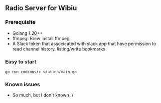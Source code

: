 ## Radio Server for Wibiu

### Prerequisite

* Golang 1.20++
* ffmpeg: Brew install ffmpeg
* A Slack token that associcated with slack app that have permission to read channel history, listing/write bookmarks

### Easy to start

```
go run cmd/music-station/main.go
```

### Known issues

* So much, but I don't known :)